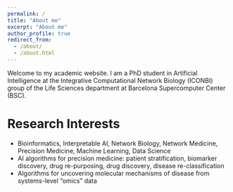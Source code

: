 ```yaml
---
permalink: /
title: "About me"
excerpt: "About me"
author_profile: true
redirect_from: 
  - /about/
  - /about.html
---
```


Welcome to my academic website.  I am a PhD student in Artificial Intelligence at the Integrative Computational Network Biology (ICONBI) group of the Life Sciences department at Barcelona Supercomputer Center (BSC).

Research Interests
======
- Bioinformatics, Interpretable AI, Network Biology, Network Medicine, Precision Medicine,  Machine Learning,  Data Science
- AI algorithms for precision medicine: patient stratification, biomarker discovery, drug re-purposing, drug discovery, disease re-classification
- Algorithms for uncovering molecular mechanisms of disease from systems-level “omics” data

